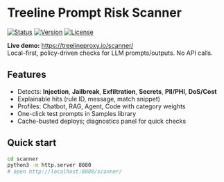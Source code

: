 # Treeline Prompt Risk Scanner

[![Status](https://img.shields.io/badge/status-stable-brightgreen)](#)
[![Version](https://img.shields.io/badge/scanner-v1.0.0-blue)](#)
[![License](https://img.shields.io/badge/license-MIT-lightgrey)](#license)

**Live demo:** https://treelineproxy.io/scanner/  
Local-first, policy-driven checks for LLM prompts/outputs. No API calls.

## Features
- Detects: **Injection**, **Jailbreak**, **Exfiltration**, **Secrets**, **PII/PHI**, **DoS/Cost**
- Explainable hits (rule ID, message, match snippet)
- Profiles: Chatbot, RAG, Agent, Code with category weights
- One-click test prompts in Samples library
- Cache-busted deploys; diagnostics panel for quick checks

## Quick start
```bash
cd scanner
python3 -m http.server 8080
# open http://localhost:8080/scanner/
